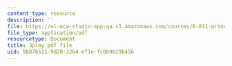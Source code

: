 ```yaml
---
content_type: resource
description: ''
file: https://ol-ocw-studio-app-qa.s3.amazonaws.com/courses/6-811-principles-and-practice-of-assistive-technology-fall-2014/9b87b5119d203264ef1efc0b9629b456_x18bMLW4eO4.pdf
file_type: application/pdf
resourcetype: Document
title: 3play pdf file
uid: 9b87b511-9d20-3264-ef1e-fc0b9629b456
---
```

